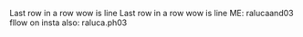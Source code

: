 Last row in a row wow is line 
Last row in a row wow is line 
ME: ralucaand03 
fllow on insta
also: raluca.ph03
